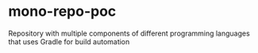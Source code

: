 # mono-repo-poc
Repository with multiple components of different programming languages that uses Gradle for build automation
